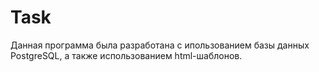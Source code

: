 # Task
Данная программа была разработана с ипользованием базы данных PostgreSQL, а также использованием html-шаблонов.
